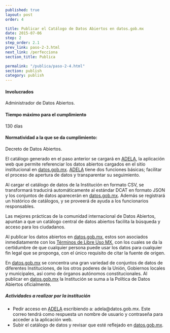 ```yaml
---
published: true
layout: post
order: 4

title: Publicar el Catálogo de Datos Abiertos en datos.gob.mx
date: 2015-07-06
step: 2
step_order: 2.1
prev_link: paso-2-3.html
next_link: /perfecciona
section_title: Publica

permalink: "/publica/paso-2-4.html"
section: publish
category: publish
---
```


#### Involucrados

Administrador de Datos Abiertos.

#### Tiempo máximo para el cumplimiento

130 días

#### Normatividad a la que se da cumplimiento:

Decreto de Datos Abiertos.

El catálogo generado en el paso anterior se cargará en <a href="http://adela.datos.gob.mx/" target="_blank">ADELA</a>, la aplicación web que permite referenciar los datos abiertos cargados en el sitio institucional en <a href="http://datos.gob.mx" target="_blank">datos.gob.mx</a>. <a href="http://adela.datos.gob.mx/" target="_blank">ADELA</a> tiene dos funciones básicas; facilitar el proceso de apertura de datos y transparentar su seguimiento.

Al cargar el catálogo de datos de la Institución en formato CSV, se transformará traducirá automáticamente al estándar DCAT en formato JSON y los conjuntos de datos aparecerán en <a href="http://datos.gob.mx" target="_blank">datos.gob.mx</a>. Además se registrará un histórico de catálogos, y se proveerá de ayuda a los funcionarios responsables.

Las mejores prácticas de la comunidad internacional de Datos Abiertos, apuntan a que un catálogo central de datos abiertos facilita la búsqueda y acceso para los ciudadanos.

Al publicar los datos abiertos en <a href="http://datos.gob.mx" target="_blank">datos.gob.mx</a>, estos son asociados inmediatamente con los <a href="http://datos.gob.mx/libreusomx/" target="_blank">Términos de Libre Uso MX</a>, con los cuales se da la certidumbre de que cualquier persona puede usar los datos para cualquier fin legal que se proponga, con el único requisito de citar la fuente de origen.

En <a href="http://datos.gob.mx" target="_blank">datos.gob.mx</a> se concentra una gran variedad de conjuntos de datos de diferentes Instituciones, de los otros poderes de la Unión, Gobiernos locales y municipales, así como de órganos autónomos constitucionales. Al publicar en <a href="http://datos.gob.mx" target="_blank">datos.gob.mx</a> la Institución se suma a la Política de Datos Abiertos oficialmente.

##### Actividades a realizar por la institución

<ul class="highlight-list">
    <li>Pedir acceso en <a href="http://adela.datos.gob.mx/" target="_blank">ADELA</a> escribiendo a: adela@datos.gob.mx. Este correo tendrá como respuesta un nombre de usuario y contraseña para acceder a la aplicación web.</li>
    <li>Subir el catálogo de datos y revisar que esté reflejado en <a href="http://datos.gob.mx" target="_blank">datos.gob.mx</a>.</li>
</ul>